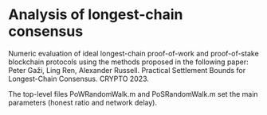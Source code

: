 # Analysis of longest-chain consensus
Numeric evaluation of ideal longest-chain proof-of-work and proof-of-stake blockchain protocols using the methods proposed in the following paper: 
Peter Gaži, Ling Ren, Alexander Russell. Practical Settlement Bounds for Longest-Chain Consensus. CRYPTO 2023. 

The top-level files PoWRandomWalk.m and PoSRandomWalk.m set the main parameters (honest ratio and network delay). 

